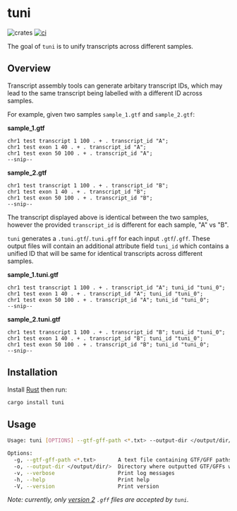 # tuni

![crates](https://img.shields.io/crates/v/tuni)
[![ci](https://github.com/dzhang32/tuni/workflows/lint-test-package/badge.svg)](https://github.com/dzhang32/tuni/actions)

The goal of `tuni` is to unify transcripts across different samples.

## Overview

Transcript assembly tools can generate arbitary transcript IDs, which may lead to the same transcript being labelled with a different ID across samples.

For example, given two samples `sample_1.gtf` and `sample_2.gtf`:

**sample_1.gtf**

```text
chr1 test transcript 1 100 . + . transcript_id "A"; 
chr1 test exon 1 40 . + . transcript_id "A"; 
chr1 test exon 50 100 . + . transcript_id "A";
--snip-- 
```

**sample_2.gtf**

```text
chr1 test transcript 1 100 . + . transcript_id "B"; 
chr1 test exon 1 40 . + . transcript_id "B"; 
chr1 test exon 50 100 . + . transcript_id "B";
--snip-- 
```

The transcript displayed above is identical between the two samples, however the provided `transcript_id` is different for each sample, "A" vs "B".

`tuni` generates a `.tuni.gtf`/`.tuni.gff` for each input `.gtf`/`.gff`. These output files will contain an additional attribute field `tuni_id` which contains a unified ID that will be same for identical transcripts across different samples.

**sample_1.tuni.gtf**

```text
chr1 test transcript 1 100 . + . transcript_id "A"; tuni_id "tuni_0";
chr1 test exon 1 40 . + . transcript_id "A"; tuni_id "tuni_0";
chr1 test exon 50 100 . + . transcript_id "A"; tuni_id "tuni_0";
--snip-- 
```

**sample_2.tuni.gtf**

```text
chr1 test transcript 1 100 . + . transcript_id "B"; tuni_id "tuni_0";
chr1 test exon 1 40 . + . transcript_id "B"; tuni_id "tuni_0";
chr1 test exon 50 100 . + . transcript_id "B"; tuni_id "tuni_0";
--snip-- 
```

## Installation

Install [Rust](https://doc.rust-lang.org/book/ch01-01-installation.html) then run:

```bash
cargo install tuni
```

## Usage

```bash
Usage: tuni [OPTIONS] --gtf-gff-path <*.txt> --output-dir </output/dir/>

Options:
  -g, --gtf-gff-path <*.txt>       A text file containing GTF/GFF paths
  -o, --output-dir </output/dir/>  Directory where outputted GTF/GFFs will be stored
  -v, --verbose                    Print log messages
  -h, --help                       Print help
  -V, --version                    Print version
```

*Note: currently, only [version 2](https://www.ensembl.org/info/website/upload/gff.html) `.gff` files are accepted by `tuni`.*
